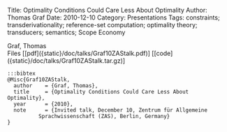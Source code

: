 Title: Optimality Conditions Could Care Less About Optimality
Author: Thomas Graf
Date: 2010-12-10
Category: Presentations
Tags: constraints; transderivationality; reference-set computation; optimality theory; transducers; semantics; Scope Economy

<div markdown class="authors">
Graf, Thomas
</div>

<div markdown class="files">
<span id="files-title">Files</span>
[[pdf]({static}/doc/talks/Graf10ZAStalk.pdf)]
[[code]({static}/doc/talks/Graf10ZAStalk.tar.gz)]
</div>

~~~
:::bibtex
@Misc{Graf10ZAStalk,
  author	= {Graf, Thomas},
  title		= {Optimality Conditions Could Care Less About Optimality},
  year		= {2010},
  note		= {Invited talk, December 10, Zentrum für Allgemeine
		  Sprachwissenschaft (ZAS), Berlin, Germany}
}
~~~
